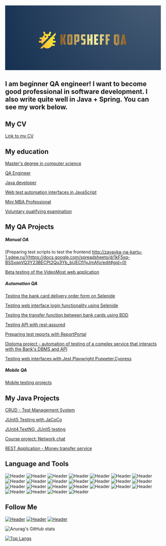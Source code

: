 
![Header](https://github.com/YuriKopshev/YuriKopshev/blob/main/assets/QA1.png)

## I am beginner QA engineer! I want to become good professional in software development. I also write quite well in Java + Spring. You can see my work below. 
## My CV
[Link to my CV](https://drive.google.com/file/d/1rJKngFKQ0CnLE-IKiLeC4suC5k0HA_2S/view?usp=sharing)

## My education
[Master's degree in computer science](https://drive.google.com/file/d/1UCnak8IqvwSogLfcSScxF5fMcCqPbvUX/view?usp=sharing)

[QA Engineer](https://drive.google.com/file/d/12RYWRP6Pnxw6AnqB3v3ZCCcH6BrcTI2E/view?usp=sharing)

[Java developer]()

[Web test automation interfaces in JavaScript](https://drive.google.com/file/d/1JnT0A0oCS-RK2JfANOK07iKFcbBk7eZV/view?usp=sharing)

[Mini MBA Professional](https://drive.google.com/file/d/1gjZvPB-sZYVnvr_ad0cR5TBKeC3N0SNP/view?usp=sharing)

[Voluntary qualifying examination](https://drive.google.com/file/d/11ZtjnJG1BHqynrMTvblDny_9NnHekbwJ/view?usp=sharing)

## My QA Projects
##### Manual OA
[Preparing test scripts to test the frontend http://zayavka-na-kartu-1.sdew.ru/](https://docs.google.com/spreadsheets/d/1kF5xq-BSSxqpVQ3Y23BECPt2Qu3Yb_bUECfi1yJmAfo/edit#gid=0)

[Beta testing of the VideoMost web application](https://drive.google.com/file/d/13U3zfFQyYOqCfhESMpZ7wfxgimBYhJzt/view?usp=sharing)

##### Automation QA
[Testing the bank card delivery order form on Selenide](https://github.com/YuriKopshev/2.3.1-Patterns)

[Testing web interface login functionality using Selenide](https://github.com/YuriKopshev/-2.3.2-Patterns)

[Testing the transfer function between bank cards using BDD](https://github.com/YuriKopshev/Akita-BDD)

[Testing API with rest-assured](https://github.com/YuriKopshev/APISqlTest)

[Preparing test reports with ReportPortal](https://github.com/YuriKopshev/ReportPortal)

[Diploma project - automation of testing of a complex service that interacts with the Bank's DBMS and API](https://github.com/YuriKopshev/DiplomQA-Automation)

[Testing web interfaces with Jest,Playwright Puppeter,Cypress](https://github.com/YuriKopshev/jsaqa-code)

##### Mobile QA

[Mobile testing projects]()

## My Java Projects
[CRUD - Test Management System](https://github.com/YuriKopshev/Homework-14)

[JUnit5 Testing with JaCoCo](https://github.com/YuriKopshev/Homework8)

[JUnit4,TestNG, JUnit5 testing](https://github.com/YuriKopshev/CashbackHacker)

[Course project: Network chat](https://github.com/YuriKopshev/OnlineChat)

[REST Application - Money transfer service](https://github.com/YuriKopshev/CardTransferApplication)




## Language and Tools

![Header](https://img.shields.io/badge/Jira-090909?style=for-the-badge&logo=jira&logoColor=136be1)
![Header](https://img.shields.io/badge/Postman-090909?style=for-the-badge&logo=postman&logoColor=f76935)
![Header](https://img.shields.io/badge/Swagger-090909?style=for-the-badge&logo=swagger&logoColor=7ede2b)
![Header](https://img.shields.io/badge/CharlesProxy-090909?style=for-the-badge&logo=charlesproxy&logoColor=8cc4d7)
![Header](https://img.shields.io/badge/DevTools-090909?style=for-the-badge&logo=googlechrome&logoColor=2674f2)
![Header](https://img.shields.io/badge/Github-090909?style=for-the-badge&logo=github&logoColor=8cc4d7)
![Header](https://img.shields.io/badge/Linux-090909?style=for-the-badge&logo=Linux&logoColor=yellow)
![Header](https://img.shields.io/badge/Java-090909?style=for-the-badge&logo=java&logoColor=E9D54D)
![Header](https://img.shields.io/badge/Spring-090909?style=for-the-badge&logo=spring&logoColor=236DB33F)
![Header](https://img.shields.io/badge/Selenium-090909?style=for-the-badge&logo=selenium&logoColor=236DB33F)
![Header](https://img.shields.io/badge/Junit5-090909?style=for-the-badge&logo=JUnit5&logoColor=lime)
![Header](https://img.shields.io/badge/JS-090909?style=for-the-badge&logo=javascript&logoColor=FFFF00)
![Header](https://img.shields.io/badge/html5-090909?style=for-the-badge&logo=HTML5&logoColor=orange)
![Header](https://img.shields.io/badge/Cypress-090909?style=for-the-badge&logo=cypress&logoColor=40E0D0)
![Header](https://img.shields.io/badge/PlayWright-090909?style=for-the-badge&logo=playwright&logoColor=#1a7e1f)
![Header](https://img.shields.io/badge/Jest-090909?style=for-the-badge&logo=jest&logoColor=#13b811)
![Header](https://img.shields.io/badge/MySQL-090909?style=for-the-badge&logo=mysql&logoColor=00618a)
![Header](https://img.shields.io/badge/PostgreSQL-090909?style=for-the-badge&logo=postgresql&logoColor=4aa73c)
![Header](https://img.shields.io/badge/AndroidStudio-090909?style=for-the-badge&logo=androidstudio&logoColor=3ad07d)
![Header](https://img.shields.io/badge/IDEA-090909?style=for-the-badge&logo=intellij-idea&logoColor=white)
![Header](https://img.shields.io/badge/Xcode-090909?style=for-the-badge&logo=Xcode&logoColor=dodgerblue)
![Header](https://img.shields.io/badge/Gradle-090909?style=for-the-badge&logo=gradle&logoColor=3ad07d)
![Header](https://img.shields.io/badge/Maven-090909?style=for-the-badge&logo=Apache&logoColor=red)
![Header](https://img.shields.io/badge/Docker-090909?style=for-the-badge&logo=docker&logoColor=royalblue)
![Header](https://img.shields.io/badge/Nginx-090909?style=for-the-badge&logo=NGINx&logoColor=white)


## Follow Me

[![Header](https://img.shields.io/badge/Telegram-090909?style=for-the-badge&logo=telegram&logoColor=31a5db)](https://t.me/Kopsheff)
[![Header](https://img.shields.io/badge/WhatsAPP-090909?style=for-the-badge&logo=Whatsapp&logoColor=lime)](https://wa.me/79005663200)
[![Header](https://img.shields.io/badge/Linkedin-090909?style=for-the-badge&logo=linkedin&logoColor=0073b1)](https://www.linkedin.com/in/%D1%8E%D1%80%D0%B8%D0%B9-%D0%BA%D0%BE%D0%BF%D1%88%D0%B5%D0%B2-1b98b9a2/)


![Anurag's GitHub stats](https://github-readme-stats.vercel.app/api?username=yurikopshev&show_icons=true&theme=yeblu)


[![Top Langs](https://github-readme-stats.vercel.app/api/top-langs/?username=yurikopshev)](https://github.com/anuraghazra/github-readme-stats)